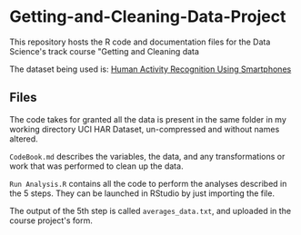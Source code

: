 # Getting-and-Cleaning-Data-Project
This repository hosts the R code and documentation files for the Data Science's track course "Getting and Cleaning data


The dataset being used is: [Human Activity Recognition Using Smartphones](http://archive.ics.uci.edu/ml/datasets/Human+Activity+Recognition+Using+Smartphones)

## Files

The code takes for granted all the data is present in the same folder in my working directory UCI HAR Dataset, un-compressed and without names altered.

`CodeBook.md` describes the variables, the data, and any transformations or work that was performed to clean up the data.

`Run Analysis.R` contains all the code to perform the analyses described in the 5 steps. They can be launched in RStudio by just importing the file.

The output of the 5th step is called `averages_data.txt`, and uploaded in the course project's form.
